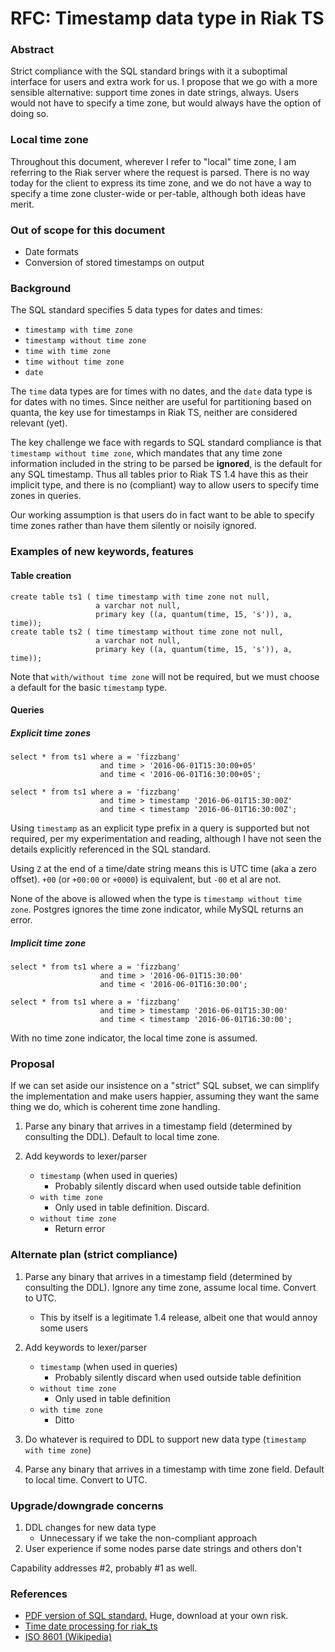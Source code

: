 # RFC: Timestamp data type in Riak TS

### Abstract

Strict compliance with the SQL standard brings with it a suboptimal
interface for users and extra work for us. I propose that we go with a
more sensible alternative: support time zones in date strings,
always. Users would not have to specify a time zone, but would always
have the option of doing so.

### Local time zone

Throughout this document, wherever I refer to "local" time zone, I am
referring to the Riak server where the request is parsed. There is
no way today for the client to express its time zone, and we do not
have a way to specify a time zone cluster-wide or per-table, although
both ideas have merit.

### Out of scope for this document

* Date formats
* Conversion of stored timestamps on output

### Background

The SQL standard specifies 5 data types for dates and times:

* `timestamp with time zone`
* `timestamp without time zone`
* `time with time zone`
* `time without time zone`
* `date`

The `time` data types are for times with no dates, and the `date` data
type is for dates with no times. Since neither are useful for
partitioning based on quanta, the key use for timestamps in Riak TS,
neither are considered relevant (yet).

The key challenge we face with regards to SQL standard compliance is
that `timestamp without time zone`, which mandates that any time zone
information included in the string to be parsed be **ignored**, is the
default for any SQL timestamp. Thus all tables prior to Riak TS 1.4
have this as their implicit type, and there is no (compliant) way to
allow users to specify time zones in queries.

Our working assumption is that users do in fact want to be able to
specify time zones rather than have them silently or noisily ignored.

### Examples of new keywords, features

#### Table creation
```
create table ts1 ( time timestamp with time zone not null,
                   a varchar not null,
                   primary key ((a, quantum(time, 15, 's')), a, time));
create table ts2 ( time timestamp without time zone not null,
                   a varchar not null,
                   primary key ((a, quantum(time, 15, 's')), a, time));
```

Note that `with/without time zone` will not be required, but we must
choose a default for the basic `timestamp` type.

#### Queries

##### Explicit time zones

```
select * from ts1 where a = 'fizzbang'
                    and time > '2016-06-01T15:30:00+05'
                    and time < '2016-06-01T16:30:00+05';

select * from ts1 where a = 'fizzbang'
                    and time > timestamp '2016-06-01T15:30:00Z'
                    and time < timestamp '2016-06-01T16:30:00Z';
```

Using `timestamp` as an explicit type prefix in a query is supported
but not required, per my experimentation and reading, although I have
not seen the details explicitly referenced in the SQL standard.

Using `Z` at the end of a time/date string means this is UTC time (aka
a zero offset). `+00` (or `+00:00` or `+0000`) is equivalent, but
`-00` et al are not.

None of the above is allowed when the type is `timestamp without time
zone`. Postgres ignores the time zone indicator, while MySQL returns
an error.

##### Implicit time zone
```
select * from ts1 where a = 'fizzbang'
                    and time > '2016-06-01T15:30:00'
                    and time < '2016-06-01T16:30:00';

select * from ts1 where a = 'fizzbang'
                    and time > timestamp '2016-06-01T15:30:00'
                    and time < timestamp '2016-06-01T16:30:00';
```

With no time zone indicator, the local time zone is assumed.

### Proposal

If we can set aside our insistence on a "strict" SQL subset, we can
simplify the implementation and make users happier, assuming they want
the same thing we do, which is coherent time zone handling.

1. Parse any binary that arrives in a timestamp field (determined by
   consulting the DDL). Default to local time zone.

2. Add keywords to lexer/parser
    * `timestamp` (when used in queries)
        * Probably silently discard when used outside table definition
    * `with time zone`
        * Only used in table definition. Discard.
    * `without time zone`
        * Return error

### Alternate plan (strict compliance)

1. Parse any binary that arrives in a timestamp field (determined by
   consulting the DDL). Ignore any time zone, assume local
   time. Convert to UTC.
    * This by itself is a legitimate 1.4 release, albeit one that
      would annoy some users

2. Add keywords to lexer/parser
    * `timestamp` (when used in queries)
        * Probably silently discard when used outside table definition
    * `without time zone`
        * Only used in table definition
    * `with time zone`
        * Ditto

3. Do whatever is required to DDL to support new data type (`timestamp
   with time zone`)

4. Parse any binary that arrives in a timestamp with time zone
   field. Default to local time. Convert to UTC.

### Upgrade/downgrade concerns

1. DDL changes for new data type
    * Unnecessary if we take the non-compliant approach
2. User experience if some nodes parse date strings and others don't

Capability addresses #2, probably #1 as well.


### References

- [PDF version of SQL standard.](https://www.dropbox.com/s/y55gz6060acd3qr/sql%20foundation.pdf?dl=0) Huge, download at your own risk.
- [Time date processing for riak_ts](https://github.com/basho/riak/wiki/Time-date-processing-for-riak_ts)
- [ISO 8601 (Wikipedia)](https://en.wikipedia.org/wiki/ISO_8601)
